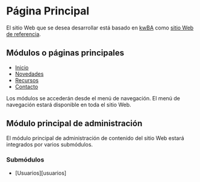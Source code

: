 # Página Principal

El sitio Web que se desea desarrollar está basado en [kwBA][referencia] como [sitio Web de referencia][referencia].

## Módulos o páginas principales

- [Inicio][home]
- [Novedades][novedades]
- [Recursos][recursos]
- [Contacto][contacto]

Los módulos se accederán desde el menú de navegación. El menú de navegación estará disponible en toda el sitio Web.

## Módulo principal de administración

El módulo principal de administración de contenido del sitio Web estará integrados por varios submódulos.

### Submódulos

- [Usuarios][usuarios]

<!-- Páginas principales -->

[home]: home.md
[novedades]: novedades.md
[recursos]: recursos.md
[contacto]: contacto.md

<!-- Sitios Web de referencia -->

[referencia]: https://kwba.com.ar/ "Sitio Web de referencia"
